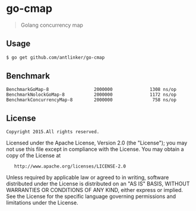 # go-cmap

> Golang concurrency map

## Usage

``` bash
$ go get github.com/antlinker/go-cmap
```

## Benchmark

```
BenchmarkGoMap-8                 2000000              1308 ns/op
BenchmarkNolockGoMap-8           2000000              1172 ns/op
BenchmarkConcurrencyMap-8        2000000               758 ns/op
```

## License

	Copyright 2015.All rights reserved.

   Licensed under the Apache License, Version 2.0 (the "License");
   you may not use this file except in compliance with the License.
   You may obtain a copy of the License at

       http://www.apache.org/licenses/LICENSE-2.0

   Unless required by applicable law or agreed to in writing, software
   distributed under the License is distributed on an "AS IS" BASIS,
   WITHOUT WARRANTIES OR CONDITIONS OF ANY KIND, either express or implied.
   See the License for the specific language governing permissions and
   limitations under the License.
